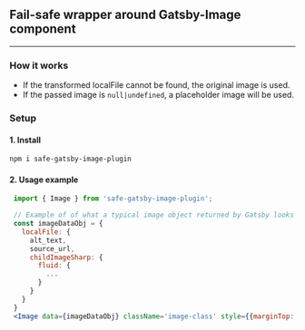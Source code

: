 ## Fail-safe wrapper around Gatsby-Image component

---

### How it works

- If the transformed localFile cannot be found, the original image is used.
- If the passed image is `null|undefined`, a placeholder image will be used.

### Setup

#### 1. Install

```bash
npm i safe-gatsby-image-plugin
```

#### 2. Usage example

```jsx
 import { Image } from 'safe-gatsby-image-plugin';

 // Example of of what a typical image object returned by Gatsby looks like
 const imageDataObj = {
   localFile: {
     alt_text,
     source_url,
     childImageSharp: {
       fluid: {
         ...
       }
     }
   }
 }
 <Image data={imageDataObj} className='image-class' style={{marginTop: 10}} />
```

